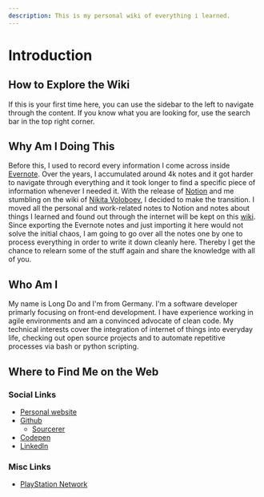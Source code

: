 ```yaml
---
description: This is my personal wiki of everything i learned.
---
```


# Introduction

## How to Explore the Wiki

If this is your first time here, you can use the sidebar to the left to navigate through the content. If you know what you are looking for, use the search bar in the top right corner.

## Why Am I Doing This

Before this, I used to record every information I come across inside [Evernote](https://evernote.com/). Over the years, I accumulated around 4k notes and it got harder to navigate through everything and it took longer to find a specific piece of information whenever I needed it. With the release of [Notion](https://www.notion.so/) and me stumbling on the wiki of [Nikita Voloboev](https://wiki.nikitavoloboev.xyz/), I decided to make the transition. I moved all the personal and work-related notes to Notion and notes about things I learned and found out through the internet will be kept on this [wiki](https://longpdo.gitbook.io/wiki/). Since exporting the Evernote notes and just importing it here would not solve the initial chaos, I am going to go over all the notes one by one to process everything in order to write it down cleanly here. Thereby I get the chance to relearn some of the stuff again and share the knowledge with all of you.

## Who Am I

My name is Long Do and I'm from Germany. I'm a software developer primarly focusing on front-end development. I have experience working in agile environments and am a convinced advocate of clean code. My technical interests cover the integration of internet of things into everyday life, checking out open source projects and to automate repetitive processes via bash or python scripting.

## Where to Find Me on the Web

### Social Links

* [Personal website](https://longpdo.github.io/)
* [Github](https://github.com/longpdo)
  * [Sourcerer](https://sourcerer.io/longpdo)
* [Codepen](https://codepen.io/longpdo)
* [LinkedIn](https://www.linkedin.com/in/longpdo/)

### Misc Links

* [PlayStation Network](https://psnprofiles.com/ryuu_do)
